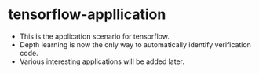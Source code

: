# tensorflow-appllication
* This is the application scenario for tensorflow. 
* Depth learning is now the only way to automatically identify verification code.
* Various interesting applications will be added later.
